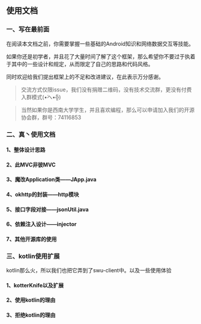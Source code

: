 ## 使用文档 ##

### 一、写在最前面 ###

在阅读本文档之前，你需要掌握一些基础的Android知识和网络数据交互等技能。

如果你还是初学者，并且花了大量时间了解了这个框架，那么希望你不要过于执着于其中的一些设计和规定，从而限定了自己的思路和代码风格。

同时欢迎给我们提出框架上的不足和改进建议，在此表示万分感谢。

> 交流方式仅限issue，我们没有捐赠二维码，没有技术交流群，更没有付费入群模式(•́へ•́╬)

> 当然如果你是西南大学学生，并且喜欢编程，那么可以申请加入我们的开源协会群，群号：74116853

### 二、真丶使用文档 ###

#### 1、整体设计思路 ####

#### 2、此MVC非彼MVC ####

#### 3、魔改Application类——JApp.java ####

#### 4、okhttp的封装——http模块 ####

#### 5、接口字段对接——jsonUtil.java ####

#### 6、依赖注入设计——injector ####

#### 7、其他开源库的使用 ####

### 三、kotlin使用扩展 ###

kotlin那么火，所以我们也把它弄到了swu-client中。以及一些使用体验

#### 1、kotterKnife以及扩展 ####

#### 2、使用kotlin的理由 ####

#### 3、拒绝kotlin的理由 ####